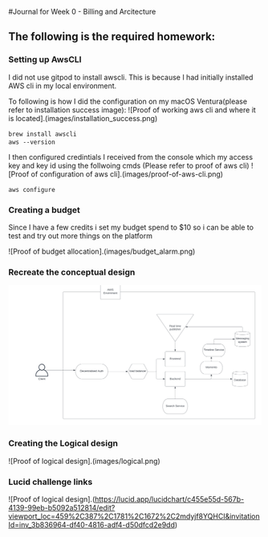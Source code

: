 #Journal for Week 0 - Billing and Arcitecture
## The following is the required homework:
 
 ### Setting up AwsCLI

 I did not use gitpod to install awscli. This is because I had initially installed AWS cli in my local environment. 

 To following is how I did the configuration on my macOS Ventura(please refer to installation success image):
 ![Proof of working aws cli and where it is located].(images/installation_success.png)
 ```
 brew install awscli
 aws --version
 ```

 I then configured credintials I received from the console which my access key and key id using the follwoing cmds (Please refer to proof of aws cli)
 ![Proof of configuration of aws cli].(images/proof-of-aws-cli.png)
 ```
 aws configure
 ```
### Creating a budget

Since I have a few credits i set my budget spend to $10 so i can be able to test and try out more things on the platform

![Proof of budget allocation].(images/budget_alarm.png)

 ### Recreate the conceptual design

![Proof of conceptual design](images/Conceptual.png)

 ### Creating the Logical design
 ![Proof of logical design].(images/logical.png)

  ### Lucid challenge links

  ![Proof of logical design].(https://lucid.app/lucidchart/c455e55d-567b-4139-99eb-b5092a512814/edit?viewport_loc=459%2C387%2C1781%2C1672%2C2mdyjf8YQHCI&invitationId=inv_3b836964-df40-4816-adf4-d50dfcd2e9dd)
